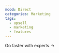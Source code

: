 ```yaml
---
mood: Direct
categories: Marketing
tags:
  - upsell
  - marketing
  - features
---
```

Go faster with experts →